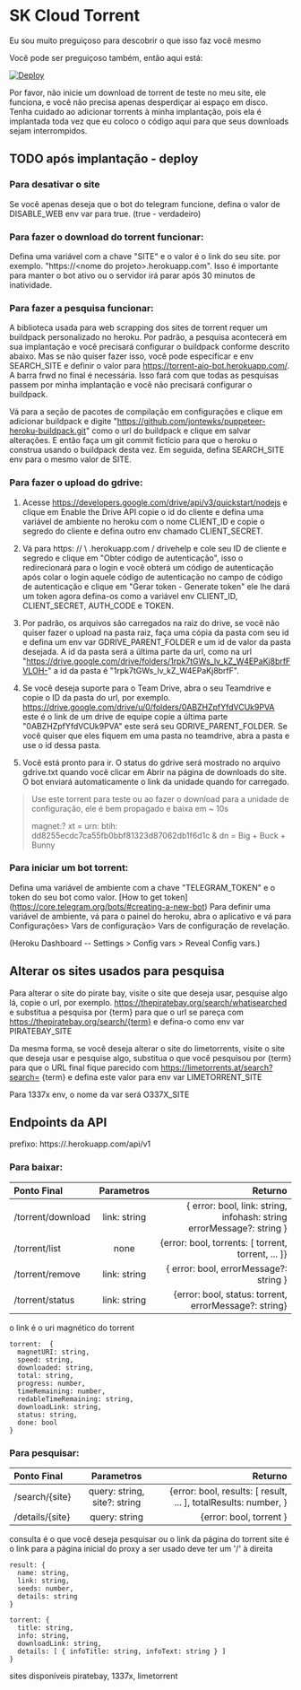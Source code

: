 # SK Cloud Torrent

Eu sou muito preguiçoso para descobrir o que isso faz você mesmo

Você pode ser preguiçoso também, então aqui está:

[![Deploy](https://www.herokucdn.com/deploy/button.svg)](https://heroku.com/deploy?template=https://github.com/jessikp/SK-Cloud-Baixar)

Por favor, não inicie um download de torrent de teste no meu site, ele funciona, e você não precisa apenas desperdiçar ai espaço em disco. Tenha cuidado ao adicionar torrents à minha implantação, pois ela é implantada toda vez que eu coloco o código aqui para que seus downloads sejam interrompidos.

## TODO após implantação - deploy

### Para desativar o site

Se você apenas deseja que o bot do telegram  funcione, defina o valor de DISABLE_WEB env var para true. (true - verdadeiro)

### Para fazer o download do torrent funcionar:

Defina uma variável com a chave "SITE" e o valor é o link do seu site. por exemplo. "https://\<nome do projeto>.herokuapp.com". Isso é importante para manter o bot ativo ou o servidor irá parar após 30 minutos de inatividade.
   
### Para fazer a pesquisa funcionar:

A biblioteca usada para web scrapping dos sites de torrent requer um buildpack personalizado no heroku. Por padrão, a pesquisa acontecerá em sua implantação e você precisará configurar o buildpack conforme descrito abaixo. Mas se não quiser fazer isso, você pode especificar e env SEARCH_SITE e definir o valor para https://torrent-aio-bot.herokuapp.com/. A barra frwd no final é necessária. Isso fará com que todas as pesquisas passem por minha implantação e você não precisará configurar o buildpack.

Vá para a seção de pacotes de compilação em configurações e clique em adicionar buildpack e digite "https://github.com/jontewks/puppeteer-heroku-buildpack.git" como o url do buildpack e clique em salvar alterações. E então faça um git commit fictício para que o heroku o construa usando o buildpack desta vez. Em seguida, defina SEARCH_SITE env para o mesmo valor de SITE.

### Para fazer o upload do gdrive:

1. Acesse https://developers.google.com/drive/api/v3/quickstart/nodejs e clique em Enable the Drive API
copie o id do cliente e defina uma variável de ambiente no heroku com o nome CLIENT_ID e copie o segredo do cliente e defina outro env chamado CLIENT_SECRET.
    
2. Vá para https: // \ <nome do projeto> .herokuapp.com / drivehelp e cole seu ID de cliente e segredo e clique em "Obter código de autenticação", isso o redirecionará para o login e você obterá um código de autenticação após colar o login aquele código de autenticação no campo de código de autenticação e clique em "Gerar token - Generate token" ele lhe dará um token agora defina-os como a variável env CLIENT_ID, CLIENT_SECRET, AUTH_CODE e TOKEN.

3. Por padrão, os arquivos são carregados na raiz do drive, se você não quiser fazer o upload na pasta raiz, faça uma cópia da pasta com seu id e defina um env var GDRIVE_PARENT_FOLDER e um id de valor da pasta desejada. A id da pasta será a última parte da url, como na url "https://drive.google.com/drive/folders/1rpk7tGWs_lv_kZ_W4EPaKj8brfFVLOH-" a id da pasta é "1rpk7tGWs_lv_kZ_W4EPaKj8brfF".

4. Se você deseja suporte para o Team Drive, abra o seu Teamdrive e copie o ID da pasta do url, por exemplo. https://drive.google.com/drive/u/0/folders/0ABZHZpfYfdVCUk9PVA este é o link de um drive de equipe copie a última parte "0ABZHZpfYfdVCUk9PVA" este será seu GDRIVE_PARENT_FOLDER. Se você quiser que eles fiquem em uma pasta no teamdrive, abra a pasta e use o id dessa pasta.

5. Você está pronto para ir. O status do gdrive será mostrado no arquivo gdrive.txt quando você clicar em Abrir na página de downloads do site. O bot enviará automaticamente o link da unidade quando for carregado.

> Use este torrent para teste ou ao fazer o download para a unidade de configuração, ele é bem propagado e baixa em ~ 10s
>
> magnet:? xt = urn: btih: dd8255ecdc7ca55fb0bbf81323d87062db1f6d1c & dn = Big + Buck + Bunny

### Para iniciar um bot torrent:

Defina uma variável de ambiente com a chave "TELEGRAM_TOKEN" e o token do seu bot como valor. [How to get token] (https://core.telegram.org/bots/#creating-a-new-bot)
Para definir uma variável de ambiente, vá para o painel do heroku, abra o aplicativo e vá para Configurações> Vars de configuração> Vars de configuração de revelação.

(Heroku Dashboard -- Settings > Config vars > Reveal Config vars.)

## Alterar os sites usados para pesquisa

Para alterar o site do pirate bay, visite o site que deseja usar, pesquise algo lá, copie o url, por exemplo. https://thepiratebay.org/search/whatisearched e substitua a pesquisa por {term} para que o url se pareça com https://thepiratebay.org/search/{term} e defina-o como env var PIRATEBAY_SITE

Da mesma forma, se você deseja alterar o site do limetorrents, visite o site que deseja usar e pesquise algo, substitua o que você pesquisou por {term} para que o URL final fique parecido com https://limetorrents.at/search?search= {term} e defina este valor para env var LIMETORRENT_SITE

Para 1337x env, o nome da var será O337X_SITE

## Endpoints da API

prefixo: https://<nome do projeto>.herokuapp.com/api/v1

### Para baixar:

| Ponto Final       | Parametros   |                                                               Returno |
| :---------------- | :----------: | --------------------------------------------------------------------: |
| /torrent/download | link: string | { error: bool, link: string, infohash: string errorMessage?: string } |
| /torrent/list     |     none     |                    {error: bool, torrents: [ torrent, torrent, ... ]} |
| /torrent/remove   | link: string |                                { error: bool, errorMessage?: string } |
| /torrent/status   | link: string |                 {error: bool, status: torrent, errorMessage?: string} |

o link é o uri magnético do torrent
```
torrent:  {
  magnetURI: string,
  speed: string,
  downloaded: string,
  total: string,
  progress: number,
  timeRemaining: number,
  redableTimeRemaining: string,
  downloadLink: string,
  status: string,
  done: bool
}
```

### Para pesquisar:

| Ponto Final     |            Parametros        |                                                         Returno |
| :-------------- | :--------------------------: | --------------------------------------------------------------: |
| /search/{site}  | query: string, site?: string | {error: bool, results: [ result, ... ], totalResults: number, } |
| /details/{site} |        query: string         |                                         {error: bool, torrent } |

consulta é o que você deseja pesquisar ou o link da página do torrent
site é o link para a página inicial do proxy a ser usado deve ter um '/' à direita

```
result: {
  name: string,
  link: string,
  seeds: number,
  details: string
}

torrent: {
  title: string,
  info: string,
  downloadLink: string,
  details: [ { infoTitle: string, infoText: string } ]
}
```

sites disponíveis piratebay, 1337x, limetorrent
